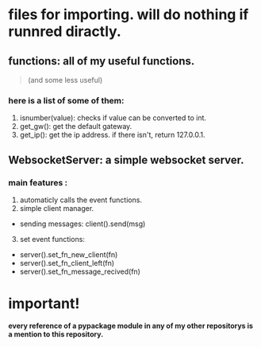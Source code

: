 # files for importing. will do nothing if runnred diractly.

## functions: all of my useful functions.
> (and some less useful)
### here is a list of some of them:
1. isnumber(value):
    checks if value can be converted to int.
2. get_gw():
    get the default gateway.
3. get_ip():
    get the ip address. if there isn't, return 127.0.0.1.

## WebsocketServer: a simple websocket server.
### main features :
1. automaticly calls the event functions.
2. simple client manager.
- sending messages: client().send(msg)
3. set event functions:
- server().set_fn_new_client(fn)
- server().set_fn_client_left(fn)
- server().set_fn_message_recived(fn)

# **important!**
**every reference of a pypackage module in any of my other repositorys is a mention to this repository.**